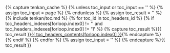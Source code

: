 {% capture tenkan_cache %}
    {% unless toc_input or toc_input == '' %}
        {% assign toc_input = page %}
    {% endunless %}
    {% assign toc_result = '' %}
    {% include tenkan/toc.md %}
    {% for toc_id in toc_headers_id %}
        {% if toc_headers_indexes[forloop.index0] != '' and toc_headers_indexes[forloop.index0] != '1' %}
            {% capture toc_result %}{{ toc_result }}<a class="aside-nav-item{% if toc_headers_indexes[forloop.index0] != '2' %} aside-nav-item_{{ toc_headers_indexes[forloop.index0] | minus:1 }}{% endif %}" href="#{{ toc_id }}">{{ toc_headers_contents[forloop.index0] }}</a>{% endcapture %}
        {% endif %}
    {% endfor %}
    {% assign toc_input = '' %}
{% endcapture %}{{ toc_result }}
